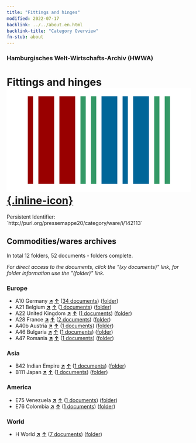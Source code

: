 ```yaml
---
title: "Fittings and hinges"
modified: 2022-07-17
backlink: ../../about.en.html
backlink-title: "Category Overview"
fn-stub: about
---
```


### Hamburgisches Welt-Wirtschafts-Archiv (HWWA)

# Fittings and hinges &#160; [![Wikidata](/images/Wikidata-logo.svg "Wikidata"){.inline-icon}](http://www.wikidata.org/entity/Q111973638)

<div class="hint">Persistent Identifier: `http://purl.org/pressemappe20/category/ware/i/142113`</div>







## Commodities/wares archives





In total 12 folders, 52 documents - folders complete.

_For direct access to the documents, click the "(xy documents)" link, for folder information use the "(folder)" link._



### Europe

- A10 Germany [**&nearr;**](../../../geo/i/126128/about.en.html "Germany (all folders)") [**&uarr;**](../../../geo/about.en.html#A10 "Country category system") (<a href="https://pm20.zbw.eu/iiifview/folder/wa/142113,126128" title="about: Fittings and hinges : Germany" target="_blank">34 documents</a>) ([folder](../../../../folder/wa/1421xx/142113/1261xx/126128/about.en.html))
- A21 Belgium [**&nearr;**](../../../geo/i/140972/about.en.html "Belgium (all folders)") [**&uarr;**](../../../geo/about.en.html#A21 "Country category system") (<a href="https://pm20.zbw.eu/iiifview/folder/wa/142113,140972" title="about: Fittings and hinges : Belgium" target="_blank">1 documents</a>) ([folder](../../../../folder/wa/1421xx/142113/1409xx/140972/about.en.html))
- A22 United Kingdom [**&nearr;**](../../../geo/i/140974/about.en.html "United Kingdom (all folders)") [**&uarr;**](../../../geo/about.en.html#A22 "Country category system") (<a href="https://pm20.zbw.eu/iiifview/folder/wa/142113,140974" title="about: Fittings and hinges : United Kingdom" target="_blank">1 documents</a>) ([folder](../../../../folder/wa/1421xx/142113/1409xx/140974/about.en.html))
- A28 France [**&nearr;**](../../../geo/i/140982/about.en.html "France (all folders)") [**&uarr;**](../../../geo/about.en.html#A28 "Country category system") (<a href="https://pm20.zbw.eu/iiifview/folder/wa/142113,140982" title="about: Fittings and hinges : France" target="_blank">2 documents</a>) ([folder](../../../../folder/wa/1421xx/142113/1409xx/140982/about.en.html))
- A40b Austria [**&nearr;**](../../../geo/i/141731/about.en.html "Austria (all folders)") [**&uarr;**](../../../geo/about.en.html#A40b "Country category system") (<a href="https://pm20.zbw.eu/iiifview/folder/wa/142113,141731" title="about: Fittings and hinges : Austria" target="_blank">1 documents</a>) ([folder](../../../../folder/wa/1421xx/142113/1417xx/141731/about.en.html))
- A46 Bulgaria [**&nearr;**](../../../geo/i/141039/about.en.html "Bulgaria (all folders)") [**&uarr;**](../../../geo/about.en.html#A46 "Country category system") (<a href="https://pm20.zbw.eu/iiifview/folder/wa/142113,141039" title="about: Fittings and hinges : Bulgaria" target="_blank">1 documents</a>) ([folder](../../../../folder/wa/1421xx/142113/1410xx/141039/about.en.html))
- A47 Romania [**&nearr;**](../../../geo/i/141040/about.en.html "Romania (all folders)") [**&uarr;**](../../../geo/about.en.html#A47 "Country category system") (<a href="https://pm20.zbw.eu/iiifview/folder/wa/142113,141040" title="about: Fittings and hinges : Romania" target="_blank">1 documents</a>) ([folder](../../../../folder/wa/1421xx/142113/1410xx/141040/about.en.html))

### Asia

- B42 Indian Empire [**&nearr;**](../../../geo/i/141189/about.en.html "Indian Empire (all folders)") [**&uarr;**](../../../geo/about.en.html#B42 "Country category system") (<a href="https://pm20.zbw.eu/iiifview/folder/wa/142113,141189" title="about: Fittings and hinges : Indian Empire" target="_blank">1 documents</a>) ([folder](../../../../folder/wa/1421xx/142113/1411xx/141189/about.en.html))
- B111 Japan [**&nearr;**](../../../geo/i/141272/about.en.html "Japan (all folders)") [**&uarr;**](../../../geo/about.en.html#B111 "Country category system") (<a href="https://pm20.zbw.eu/iiifview/folder/wa/142113,141272" title="about: Fittings and hinges : Japan" target="_blank">1 documents</a>) ([folder](../../../../folder/wa/1421xx/142113/1412xx/141272/about.en.html))

### America

- E75 Venezuela [**&nearr;**](../../../geo/i/141686/about.en.html "Venezuela (all folders)") [**&uarr;**](../../../geo/about.en.html#E75 "Country category system") (<a href="https://pm20.zbw.eu/iiifview/folder/wa/142113,141686" title="about: Fittings and hinges : Venezuela" target="_blank">1 documents</a>) ([folder](../../../../folder/wa/1421xx/142113/1416xx/141686/about.en.html))
- E76 Colombia [**&nearr;**](../../../geo/i/141687/about.en.html "Colombia (all folders)") [**&uarr;**](../../../geo/about.en.html#E76 "Country category system") (<a href="https://pm20.zbw.eu/iiifview/folder/wa/142113,141687" title="about: Fittings and hinges : Colombia" target="_blank">1 documents</a>) ([folder](../../../../folder/wa/1421xx/142113/1416xx/141687/about.en.html))

### World

- H World [**&nearr;**](../../../geo/i/141728/about.en.html "World (all folders)") [**&uarr;**](../../../geo/about.en.html#H "Country category system") (<a href="https://pm20.zbw.eu/iiifview/folder/wa/142113,141728" title="about: Fittings and hinges : World" target="_blank">7 documents</a>) ([folder](../../../../folder/wa/1421xx/142113/1417xx/141728/about.en.html))








